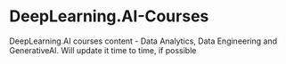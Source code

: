 # DeepLearning.AI-Courses
DeepLearning.AI courses content - Data Analytics, Data Engineering and GenerativeAI. Will update it time to time, if possible
